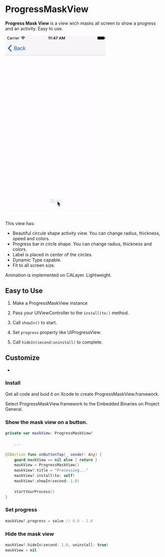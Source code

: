 #  ProgressMaskView

**Progress Mask View** is a view wich masks all screen to show a progress and an activity.
Easy to use.

![Screen shot](./10fps.gif)

This view has:
 - Beautiful circule shape activity view. You can change radius, thickness, speed and colors.
 - Progress bar in circle shape. You can change radius, thickness and colors.
 - Label is placed in center of the circles.
 - Dynamic Type capable.
 - Fit to all screen size.

Animation is implemented on CALayer. Lightweight.


## Easy to Use

1. Make a ProgressMaskView instance
2. Pass your UIViewController to the `install(to:)` method.
3. Call `showIn()` to start.

4. Set `progress` property like UIProgressView.

5. Call `hideIn(second:uninstall)` to complete.

## Customize
 - 


### Install
Get all code and buid it on Xcode to create ProgressMaskView.framework.

Select ProgressMaskView.framework to the Embedded Binaries on Project General.


### Show the mask view on a button.

```Swift
private var maskView: ProgressMaskView?
    
    ...

@IBAction func onButtonTap(_ sender: Any) {
    guard maskView == nil else { return }
    maskView = ProgressMaskView()
    maskView?.title = "Processing..."
    maskView?.install(to: self)
    maskView?.showIn(second: 1.0)
        
    startYourProcess()
}
```

### Set progress

```Swift
maskView?.progress = value // 0.0 - 1.0
```

### Hide the mask view

```Swift
maskView?.hideIn(second: 1.0, uninstall: true)
maskView = nil
```




